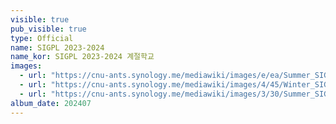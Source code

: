 ```yaml
---
visible: true
pub_visible: true
type: Official
name: SIGPL 2023-2024
name_kor: SIGPL 2023-2024 계절학교 
images:
  - url: "https://cnu-ants.synology.me/mediawiki/images/e/ea/Summer_SIGPL2023_LAB.jpeg" 
  - url: "https://cnu-ants.synology.me/mediawiki/images/4/45/Winter_SIGPL2024_Full.jpeg"
  - url: "https://cnu-ants.synology.me/mediawiki/images/3/30/Summer_SIGPL2024_LAB.jpeg"
album_date: 202407
---
```


